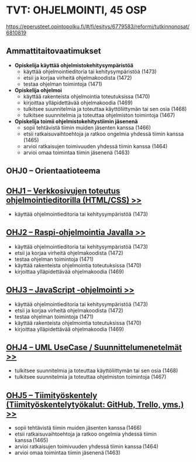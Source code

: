 # TVT: OHJELMOINTI, 45 OSP
https://eperusteet.opintopolku.fi/#/fi/esitys/6779583/reformi/tutkinnonosat/6810819

## Ammattitaitovaatimukset

* __Opiskelija käyttää ohjelmistokehitysympäristöä__
    * käyttää ohjelmointieditoria tai kehitysympäristöä (1473)
    * etsii ja korjaa virheitä ohjelmakoodista (1472)
    * testaa ohjelman toimintoja (1471)
* __Opiskelija ohjelmoi__
    * käyttää rakenteista ohjelmointia toteutuksissa (1470)
    * kirjoittaa ylläpidettävää ohjelmakoodia (1469)
    * tulkitsee suunnitelmia ja toteuttaa käyttöliittymän tai sen osia (1468)
    * tulkitsee suunnitelmia ja toteuttaa ohjelmiston toimintoja (1467)
* __Opiskelija toimii ohjelmistokehitystiimin jäsenenä__
    * sopii tehtävistä tiimin muiden jäsenten kanssa (1466)
    * etsii ratkaisuvaihtoehtoja ja ratkoo ongelmia yhdessä tiimin kanssa (1465)
    * arvioi ratkaisujen toimivuuden yhdessä tiimin kanssa (1464)
    * arvioi omaa toimintaa tiimin jäsenenä (1463)

## OHJ0 – Orientaatioteema 

## [OHJ1 – Verkkosivujen toteutus ohjelmointieditorilla (HTML/CSS) >>](01-verkkosivujen-toteutus.md)
- käyttää ohjelmointieditoria tai kehitysympäristöä (1473)

## [OHJ2 – Raspi-ohjelmointia Javalla >>](02-raspi-java.md)
- käyttää ohjelmointieditoria tai kehitysympäristöä (1473)
- etsii ja korjaa virheitä ohjelmakoodista (1472)
- testaa ohjelman toimintoja (1471)
- käyttää rakenteista ohjelmointia toteutuksissa (1470)
- kirjoittaa ylläpidettävää ohjelmakoodia (1469)

## [OHJ3 – JavaScript -ohjelmointi >>](03-javascript.md)
- käyttää ohjelmointieditoria tai kehitysympäristöä (1473)
- etsii ja korjaa virheitä ohjelmakoodista (1472)
- testaa ohjelman toimintoja (1471)
- käyttää rakenteista ohjelmointia toteutuksissa (1470)
- kirjoittaa ylläpidettävää ohjelmakoodia (1469)

## [OHJ4 – UML UseCase / Suunnittelumenetelmät >>](05-suunnittelu)
- tulkitsee suunnitelmia ja toteuttaa käyttöliittymän tai sen osia (1468)
- tulkitsee suunnitelmia ja toteuttaa ohjelmiston toimintoja (1467)

## [OHJ5 – Tiimityöskentely (Tiimityöskentelytyökalut: GitHub, Trello, yms.) >>](06-tiimityöskentely.md)
- sopii tehtävistä tiimin muiden jäsenten kanssa (1466) 
- etsii ratkaisuvaihtoehtoja ja ratkoo ongelmia yhdessä tiimin kanssa (1465) 
- arvioi ratkaisujen toimivuuden yhdessä tiimin kanssa (1464) 
- arvioi omaa toimintaa tiimin jäsenenä (1463) 